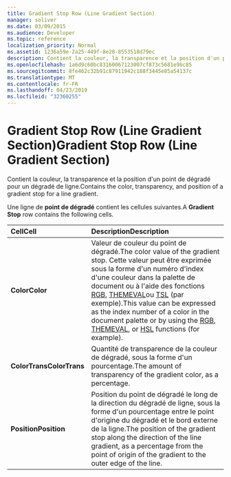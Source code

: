 ```yaml
---
title: Gradient Stop Row (Line Gradient Section)
manager: soliver
ms.date: 03/09/2015
ms.audience: Developer
ms.topic: reference
localization_priority: Normal
ms.assetid: 1236a59e-2a25-449f-8e20-8553518d79ec
description: Contient la couleur, la transparence et la position d'un point de dégradé pour un dégradé de ligne.
ms.openlocfilehash: 1a6d9c60bc83160067123007cf873c5681e9bc85
ms.sourcegitcommit: 8fe462c32b91c87911942c188f3445e85a54137c
ms.translationtype: MT
ms.contentlocale: fr-FR
ms.lasthandoff: 04/23/2019
ms.locfileid: "32360255"
---
```

# <a name="gradient-stop-row-line-gradient-section"></a><span data-ttu-id="df4e6-103">Gradient Stop Row (Line Gradient Section)</span><span class="sxs-lookup"><span data-stu-id="df4e6-103">Gradient Stop Row (Line Gradient Section)</span></span>

<span data-ttu-id="df4e6-104">Contient la couleur, la transparence et la position d'un point de dégradé pour un dégradé de ligne.</span><span class="sxs-lookup"><span data-stu-id="df4e6-104">Contains the color, transparency, and position of a gradient stop for a line gradient.</span></span>
  
<span data-ttu-id="df4e6-105">Une ligne de **point de dégradé** contient les cellules suivantes.</span><span class="sxs-lookup"><span data-stu-id="df4e6-105">A **Gradient Stop** row contains the following cells.</span></span> 
  
|<span data-ttu-id="df4e6-106">**Cell**</span><span class="sxs-lookup"><span data-stu-id="df4e6-106">**Cell**</span></span>|<span data-ttu-id="df4e6-107">**Description**</span><span class="sxs-lookup"><span data-stu-id="df4e6-107">**Description**</span></span>|
|:-----|:-----|
|<span data-ttu-id="df4e6-108">**Color**</span><span class="sxs-lookup"><span data-stu-id="df4e6-108">**Color**</span></span> <br/> |<span data-ttu-id="df4e6-109">Valeur de couleur du point de dégradé.</span><span class="sxs-lookup"><span data-stu-id="df4e6-109">The color value of the gradient stop.</span></span> <span data-ttu-id="df4e6-110">Cette valeur peut être exprimée sous la forme d'un numéro d'index d'une couleur dans la palette de document ou à l'aide des fonctions [RGB](rgb-function-visioshapesheet.md), [THEMEVAL](themeval-function.md)ou [TSL](hsl-function.md) (par exemple).</span><span class="sxs-lookup"><span data-stu-id="df4e6-110">This value can be expressed as the index number of a color in the document palette or by using the [RGB](rgb-function-visioshapesheet.md), [THEMEVAL](themeval-function.md), or [HSL](hsl-function.md) functions (for example).</span></span>  <br/> |
|<span data-ttu-id="df4e6-111">**ColorTrans**</span><span class="sxs-lookup"><span data-stu-id="df4e6-111">**ColorTrans**</span></span> <br/> |<span data-ttu-id="df4e6-112">Quantité de transparence de la couleur de dégradé, sous la forme d'un pourcentage.</span><span class="sxs-lookup"><span data-stu-id="df4e6-112">The amount of transparency of the gradient color, as a percentage.</span></span>  <br/> |
|<span data-ttu-id="df4e6-113">**Position**</span><span class="sxs-lookup"><span data-stu-id="df4e6-113">**Position**</span></span> <br/> |<span data-ttu-id="df4e6-114">Position du point de dégradé le long de la direction du dégradé de ligne, sous la forme d'un pourcentage entre le point d'origine du dégradé et le bord externe de la ligne.</span><span class="sxs-lookup"><span data-stu-id="df4e6-114">The position of the gradient stop along the direction of the line gradient, as a percentage from the point of origin of the gradient to the outer edge of the line.</span></span>  <br/> |
   

